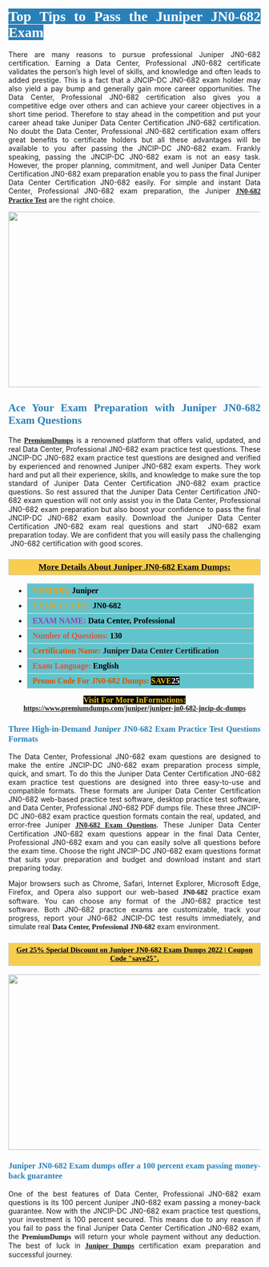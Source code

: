 <h1 style="text-align: justify;"><span style="color:#ffffff;"><span style="font-family:Georgia,serif;"><strong><span style="background-color:#2980b9;">Top Tips to Pass the Juniper JN0-682 Exam</span></strong></span></span></h1>

<p style="text-align: justify;">There are many reasons to pursue professional Juniper JN0-682 certification. Earning a Data Center, Professional JN0-682 certificate validates the person’s high level of skills, and knowledge and often leads to added prestige. This is a fact that a JNCIP-DC JN0-682 exam holder may also yield a pay bump and generally gain more career opportunities. The Data Center, Professional JN0-682 certification also gives you a competitive edge over others and can achieve your career objectives in a short time period. Therefore to stay ahead in the competition and put your career ahead take Juniper Data Center Certification JN0-682 certification. No doubt the Data Center, Professional JN0-682 certification exam offers great benefits to certificate holders but all these advantages will be available to you after passing the JNCIP-DC JN0-682 exam. Frankly speaking, passing the JNCIP-DC JN0-682 exam is not an easy task. However, the proper planning, commitment, and well Juniper Data Center Certification JN0-682 exam preparation enable you to pass the final Juniper Data Center Certification JN0-682 easily. For simple and instant Data Center, Professional JN0-682 exam preparation, the Juniper <span style="font-family:Georgia,serif;"><strong><a href="https://www.premiumdumps.com/juniper/juniper-jn0-682-jncip-dc-dumps">JN0-682 Practice Test</a></strong></span> are the right choice.</p>

<p style="text-align: center;"><a href="https://www.premiumdumps.com/juniper/juniper-jn0-682-jncip-dc-dumps"><img alt="" src="https://i.imgur.com/VJaqCPg.jpeg" style="width: 700px; height: 350px;" /></a></p>

<h2 style="text-align: justify;"><span style="color:#2980b9;"><span style="font-family:Georgia,serif;"><strong>Ace Your Exam Preparation with Juniper JN0-682 Exam Questions</strong></span></span></h2>

<p style="text-align: justify;">The <a href="https://www.premiumdumps.com/"><span style="font-size:14px;"><span style="font-family:Georgia,serif;"><strong>PremiumDumps</strong></span></span></a> is a renowned platform that offers valid, updated, and real Data Center, Professional JN0-682 exam practice test questions. These JNCIP-DC JN0-682 exam practice test questions are designed and verified by experienced and renowned Juniper JN0-682 exam experts. They work hard and put all their experience, skills, and knowledge to make sure the top standard of Juniper Data Center Certification JN0-682 exam practice questions. So rest assured that the Juniper Data Center Certification JN0-682 <span style="font-size:11.0pt"><span style="line-height:115%"><span calibri="" style="font-family:">exam question</span></span></span> will not only assist you in the Data Center, Professional JN0-682 exam preparation but also boost your confidence to pass the final JNCIP-DC JN0-682 exam easily. Download the Juniper Data Center Certification JN0-682 exam real questions and start  JN0-682 exam preparation today. We are confident that you will easily pass the challenging  JN0-682 certification with good scores.</p>

<h3 style="background: #f7ce50; border: 1px solid rgb(204, 204, 204); padding: 5px 10px; text-align: center;"><span style="font-family:Georgia,serif;"><u><u><span style="color:#000000;"><span style="font-size:11pt"><span style="line-height:normal"><b><span style="font-size:13.0pt"><span cambria="">More Details About Juniper JN0-682 Exam Dumps:</span></span></b></span></span></span></u></u></span></h3>

<ul>
	<li style="margin:0cm 10pt">
	<div style="background:#61c4cd; border: 1px solid rgb(204, 204, 204); padding: 5px 10px; text-align: justify;"><span style="font-family:Georgia,serif;"><span style="font-size:11pt"><span style="line-height:normal"><b><span style="font-size:12.0pt"><span new="" roman="" times=""><span style="color:#f39c12;">VENDOR:</span> <span style="color:#000000;">Juniper</span></span></span></b></span></span></span></div>
	</li>
	<li style="margin:0cm 10pt">
	<div style="background: #61c4cd; border: 1px solid rgb(204, 204, 204); padding: 5px 10px; text-align: justify;"><span style="font-family:Georgia,serif;"><span style="font-size:11pt"><span style="line-height:normal"><b><span style="font-size:12.0pt"><span new="" roman="" times=""><span style="color:#f39c12;">EXAM CCODE:</span> <span style="color:#000000;">JN0-682</span></span></span></b></span></span></span></div>
	</li>
	<li style="margin:0cm 10pt">
	<div style="background: #61c4cd; border: 1px solid rgb(204, 204, 204); padding: 5px 10px; text-align: justify;"><span style="font-family:Georgia,serif;"><span style="font-size:11pt"><span style="line-height:normal"><b><span style="font-size:12.0pt"><span new="" roman="" times=""><span style="color:#8e44ad;">EXAM NAME:</span> <span style="color:#000000;">Data Center, Professional</span></span></span></b></span></span></span></div>
	</li>
	<li style="margin:0cm 10pt">
	<div style="background: #61c4cd; border: 1px solid rgb(204, 204, 204); padding: 5px 10px;"><span style="font-family:Georgia,serif;"><span style="font-size:11pt"><span style="line-height:normal"><b><span style="font-size:12.0pt"><span new="" roman="" times=""><span style="color:#e74c3c;">Number of Questions:</span><span style="color:#000000;"><span style="color:#f1c40f;"> </span>130</span></span></span></b></span></span></span></div>
	</li>
	<li style="margin:0cm 10pt">
	<div style="background: #61c4cd; border: 1px solid rgb(204, 204, 204); padding: 5px 10px; text-align: justify;"><span style="font-family:Georgia,serif;"><span style="font-size:11pt"><span style="line-height:normal"><b><span style="font-size:12.0pt"><span new="" roman="" times=""><span style="color:#d35400;">Certification Name:</span> Juniper Data Center Certification</span></span></b></span></span></span></div>
	</li>
	<li style="margin:0cm 10pt">
	<div style="background: #61c4cd; border: 1px solid rgb(204, 204, 204); padding: 5px 10px; text-align: justify;"><span style="font-family:Georgia,serif;"><span style="font-size:11pt"><span style="line-height:normal"><b><span style="font-size:12.0pt"><span new="" roman="" times=""><span style="color:#e74c3c;">Exam Language:</span> <span style="color:#000000;">English</span></span></span></b></span></span></span></div>
	</li>
	<li style="margin:0cm 10pt">
	<div style="background: #61c4cd; border: 1px solid rgb(204, 204, 204); padding: 5px 10px;"><span style="font-family:Georgia,serif;"><span style="font-size:11pt"><span style="line-height:normal"><b><span style="font-size:12.0pt"><span new="" roman="" times=""><span style="color:#d35400;">Promo Code For JN0-682 Dumps:</span><span style="color:#f1c40f;"> <span style="background-color:#000000;">SAVE</span></span><span style="color:#ffffff;"><span style="background-color:#000000;">25</span></span></span></span></b></span></span></span></div>
	</li>
</ul>

<p style="text-align: center;"><span style="font-family:Georgia,serif;"><strong><span style="font-size:16px;"><span style="color:#f1c40f;"><span style="background-color:#000000;">Visit For More InFormations:</span></span></span> <a href="https://www.premiumdumps.com/juniper/juniper-jn0-682-jncip-dc-dumps">https://www.premiumdumps.com/juniper/juniper-jn0-682-jncip-dc-dumps</a></strong></span></p>

<h3 style="text-align: justify;"><span style="color:#2980b9;"><span style="font-family:Georgia,serif;"><strong><strong><strong>Three High-in-Demand Juniper JN0-682 Exam Practice Test Questions Formats</strong></strong></strong></span></span></h3>

<p style="text-align: justify;">The Data Center, Professional JN0-682 exam questions are designed to make the entire JNCIP-DC JN0-682 exam preparation process simple, quick, and smart. To do this the Juniper Data Center Certification JN0-682 exam practice test questions are designed into three easy-to-use and compatible formats. These formats are Juniper Data Center Certification JN0-682 web-based practice test software, desktop practice test software, and Data Center, Professional JN0-682 PDF dumps file. These three JNCIP-DC JN0-682 exam practice question formats contain the real, updated, and error-free Juniper <span style="font-family:Georgia,serif;"><strong><a href="https://www.premiumdumps.com/juniper/juniper-jn0-682-jncip-dc-dumps">JN0-682 Exam Questions</a></strong></span>. These Juniper Data Center Certification JN0-682 exam questions appear in the final Data Center, Professional JN0-682 exam and you can easily solve all questions before the exam time. Choose the right JNCIP-DC JN0-682 exam questions format that suits your preparation and budget and download instant and start preparing today.</p>

<p style="text-align: justify;">Major browsers such as Chrome, Safari, Internet Explorer, Microsoft Edge, Firefox, and Opera also support our web-based <span style="font-family:Georgia,serif;"><strong> JN0-682</strong></span> practice exam software. You can choose any format of the JN0-682 practice test software. Both JN0-682 practice exams are customizable, track your progress, report your JN0-682 JNCIP-DC test results immediately, and simulate real <span style="font-family:Georgia,serif;"><strong>Data Center, Professional JN0-682</strong></span> exam environment.</p>

<h3 style="background: rgb(247, 206, 80); border: 1px solid rgb(204, 204, 204); padding: 5px 10px; text-align: center;"><span style="font-family:Georgia,serif;"><u><span style="color:#000000;"><span style="font-size:11pt;"><span style="line-height:normal;"><b><span cambria="">Get 25% Special Discount on Juniper JN0-682 Exam Dumps 2022 | Coupon Code "save25".</span></b></span></span></span></u></span></h3>

<p style="text-align: center;"><strong><a href="https://www.premiumdumps.com/juniper/juniper-jn0-682-jncip-dc-dumps"><img alt="" src="https://i.imgur.com/F18GQwv.jpeg" style="width: 700px; height: 350px;" /></a></strong></p>

<h3 style="text-align: justify;"><span style="color:#2980b9;"><span style="font-family:Georgia,serif;"><strong><strong><strong>Juniper JN0-682 Exam dumps offer a 100 percent exam passing money-back guarantee</strong></strong></strong></span></span></h3>

<p style="text-align: justify;">One of the best features of Data Center, Professional JN0-682 exam questions is its 100 percent Juniper JN0-682 exam passing a money-back guarantee. Now with the JNCIP-DC JN0-682 exam practice test questions, your investment is 100 percent secured. This means due to any reason if you fail to pass the final Juniper Data Center Certification JN0-682 exam, the <span style="font-size:14px;"><span style="font-family:Georgia,serif;"><strong>PremiumDumps</strong></span></span> will return your whole payment without any deduction. The best of luck in <a href="https://www.premiumdumps.com/juniper-exam-dumps"><span style="font-family:Georgia,serif;"><strong>Juniper Dumps</strong></span></a> certification exam preparation and successful journey.</p>
